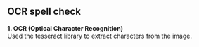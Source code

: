 ## OCR spell check

**1. OCR (Optical Character Recognition)** <br/>
Used the tesseract library to extract characters from the image.

